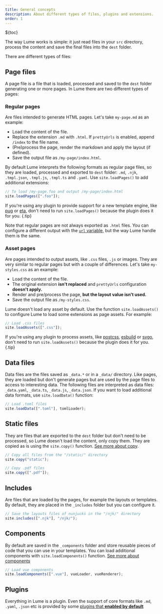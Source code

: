 ```yaml
---
title: General concepts
description: About different types of files, plugins and extensions.
order: 1
---
```


${toc}

The way Lume works is simple: it just read files in your `src` directory,
process the content and save the final files into the `dest` folder.

There are different types of files:

## Page files

A page file is a file that is loaded, processed and saved to the `dest` folder
generating one or more pages. In Lume there are two different types of pages:

### Regular pages

Are files intended to generate HTML pages. Let's take `my-page.md` as an
example:

- Load the content of the file.
- Replace the extension `.md` with `.html`. If `prettyUrls` is enabled, append
  `/index` to the file name.
- (Pre)process the page, render the markdown and apply the layout (if defined).
- Save the output file as `/my-page/index.html`.

By default Lume interprets the following formats as regular page files, so they
are loaded, processed and exported to `dest` folder: `.md`, `.njk`,
`.tmpl.json`, `.tmpl.js`, `.tmpl.ts` and `.yaml`. Use `site.loadPages()` to add
additional extensions:

```ts
// To load /my-page.foo and output /my-page/index.html
site.loadPages([".foo"]);
```

If you're using any plugin to provide support for a new template engine, like
[pug](../../plugins/pug.md) or [eta](../../plugins/eta.md), don't need to run
`site.loadPages()` because the plugin does it for you. {.tip}

Note that regular pages are not always exported as `.html` files. You can
configure a different output with the
[`url` variable](../creating-pages/urls.md), but the way Lume handle them is the
same.

### Asset pages

Are pages intended to output assets, like `.css` files, `.js` or images. They
are very similar to regular pages but with a couple of differences. Let's take
`my-styles.css` as an example:

- Load the content of the file.
- The original extension **isn't replaced** and `prettyUrls` configuration
  **doesn't apply.**
- Render and pre/process the page, **but the layout value isn't used.**
- Save the output file as `/my-styles.css`.

Lume doesn't load any asset by default. Use the function `site.loadAssets()` to
configure Lume to load some extensions as page assets. For example:

```ts
// Load .css files
site.loadAssets([".css"]);
```

If you're using any plugin to process assets, like
[postcss](../../plugins/postcss.md), [esbuild](../../plugins/esbuild.md) or
[svgo](../../plugins/svgo.md), don't need to run `site.loadAssets()` because the
plugin does it for you. {.tip}

## Data files

Data files are the files saved as `_data.*` or in a `_data/` directory. Like
pages, they are loaded but don't generate pages but are used by the page files
to access to interesting data. The following files are interpreted as data
files: `_data.yaml`, `_data.ts`, `_data.js`, `_data.json`. If you want to load
additional data formats, use `site.loadData()` function:

```ts
// Load .toml files
site.loadData([".toml"], tomlLoader);
```

## Static files

They are files that are exported to the `dest` folder but don't need to be
processed, so Lume doesn't load the content, only copy them. They are copied as
is using the `site.copy()` function.
[See more about copy](../configuration/copy-static-files.md).

```ts
// Copy all files from the "/static/" directory
site.copy("static");

// Copy .pdf files
site.copy([".pdf"]);
```

## Includes

Are files that are loaded by the pages, for example the layouts or templates. By
default, they are placed in the `_includes` folder but you can configure it.

```ts
// Save the layouts files of nunjucks in the "/njk/" directory
site.includes([".njk"], "/njk/");
```

## Components

By default are saved in the `_components` folder and store reusable pieces of
code that you can use in your templates. You can load additional components with
`site.loadComponents()` function. [See more about components](./components.md)

```ts
// Load vue components
site.loadComponents([".vue"], vueLoader, vueRenderer);
```

## Plugins

Everything in Lume is a plugin. Even the support of core formats like `.md`,
`.yaml`, `.json` etc is provided by some
[plugins that **enabled by default**](../../../plugins/index.yml?status=enabled)
